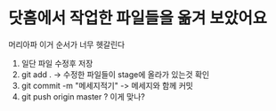 # 닷홈에서 작업한 파일들을 옮겨 보았어요
머리아파
이거 순서가 너무 헷갈린다 
1. 일단 파일 수정후 저장 
2. git add . -> 수정한 파일들이 stage에 올라가 있는것 확인
3. git commit -m "메세지적기" -> 메세지와 함께 커밋
4. git push origin master ? 이게 맞나?